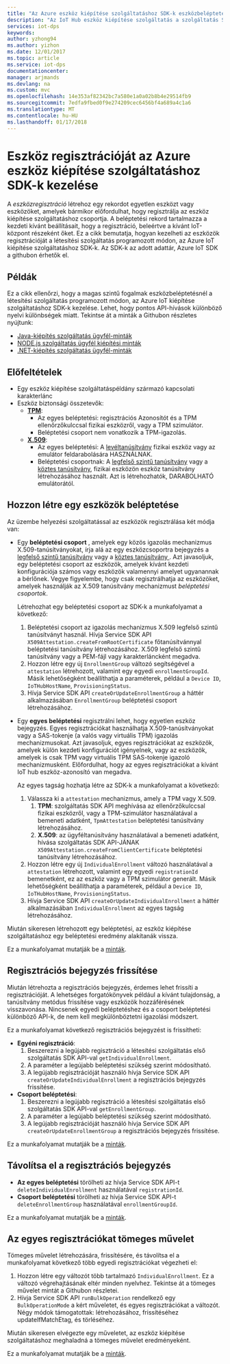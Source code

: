 ```yaml
---
title: "Az Azure eszköz kiépítése szolgáltatáshoz SDK-k eszközbeléptetésnél kezelése |} Microsoft Docs"
description: "Az IoT Hub eszköz kiépítése szolgáltatás a szolgáltatás SDK-k a eszközbeléptetésnél kezelése"
services: iot-dps
keywords: 
author: yzhong94
ms.author: yizhon
ms.date: 12/01/2017
ms.topic: article
ms.service: iot-dps
documentationcenter: 
manager: arjmands
ms.devlang: na
ms.custom: mvc
ms.openlocfilehash: 14e353af82342bc7a580e1a0a02b8b4e29514fb9
ms.sourcegitcommit: 7edfa9fbed0f9e274209cec6456bf4a689a4c1a6
ms.translationtype: MT
ms.contentlocale: hu-HU
ms.lasthandoff: 01/17/2018
---
```

# <a name="how-to-manage-device-enrollments-with-azure-device-provisioning-service-sdks"></a>Eszköz regisztrációját az Azure eszköz kiépítése szolgáltatáshoz SDK-k kezelése
A *eszközregisztráció* létrehoz egy rekordot egyetlen eszközt vagy eszközöket, amelyek bármikor előfordulhat, hogy regisztrálja az eszköz kiépítése szolgáltatáshoz csoportja. A beléptetési rekord tartalmazza a kezdeti kívánt beállításait, hogy a regisztráció, beleértve a kívánt IoT-központ részeként őket. Ez a cikk bemutatja, hogyan kezelheti az eszközök regisztrációját a létesítési szolgáltatás programozott módon, az Azure IoT kiépítése szolgáltatáshoz SDK-k.  Az SDK-k az adott adattár, Azure IoT SDK a githubon érhetők el.

## <a name="samples"></a>Példák
Ez a cikk ellenőrzi, hogy a magas szintű fogalmak eszközbeléptetésnél a létesítési szolgáltatás programozott módon, az Azure IoT kiépítése szolgáltatáshoz SDK-k kezelése.  Lehet, hogy pontos API-hívások különböző nyelvi különbségek miatt.  Tekintse át a minták a Githubon részletes nyújtunk:
* [Java-kiépítés szolgáltatás ügyfél-minták](https://github.com/Azure/azure-iot-sdk-java/tree/master/provisioning/provisioning-samples)
* [NODE.js szolgáltatás ügyfél kiépítési minták](https://github.com/Azure/azure-iot-sdk-node/tree/master/provisioning/service/samples)
* [.NET-kiépítés szolgáltatás ügyfél-minták](https://github.com/Azure/azure-iot-sdk-csharp/tree/master/provisioning/service/samples)

## <a name="prerequisites"></a>Előfeltételek
* Egy eszköz kiépítése szolgáltatáspéldány származó kapcsolati karakterlánc
* Eszköz biztonsági összetevők:
    * [**TPM**](https://docs.microsoft.com/azure/iot-dps/concepts-security):
        * Az egyes beléptetési: regisztrációs Azonosítót és a TPM ellenőrzőkulccsal fizikai eszközről, vagy a TPM szimulátor.
        * Beléptetési csoport nem vonatkozik a TPM-igazolás.
    * [**X.509**](https://docs.microsoft.com/azure/iot-dps/concepts-security):
        * Az egyes beléptetési: A [levéltanúsítvány](https://docs.microsoft.com/azure/iot-dps/concepts-security#leaf-certificate) fizikai eszköz vagy az emulátor feldarabolására HASZNÁLNAK.
        * Beléptetési csoportnak: A [legfelső szintű tanúsítvány](https://docs.microsoft.com/azure/iot-dps/concepts-security#root-certificate) vagy a [köztes tanúsítvány](https://docs.microsoft.com/azure/iot-dps/concepts-security#intermediate-certificate), fizikai eszközön eszköz tanúsítvány létrehozásához használt.  Azt is létrehozhatók, DARABOLHATÓ emulátorától.

## <a name="create-a-device-enrollment"></a>Hozzon létre egy eszközök beléptetése

Az üzembe helyezési szolgáltatással az eszközök regisztrálása két módja van:

* Egy **beléptetési csoport** , amelyek egy közös igazolás mechanizmus X.509-tanúsítványokat, írja alá az egy eszközcsoportra bejegyzés a [legfelső szintű tanúsítvány](https://docs.microsoft.com/azure/iot-dps/concepts-security#root-certificate) vagy a [köztes tanúsítvány ](https://docs.microsoft.com/azure/iot-dps/concepts-security#intermediate-certificate). Azt javasoljuk, egy beléptetési csoport az eszközök, amelyek kívánt kezdeti konfigurációja számos vagy eszközök valamennyi amelyet ugyanannak a bérlőnek. Vegye figyelembe, hogy csak regisztrálhatja az eszközöket, amelyek használják az X.509 tanúsítvány mechanizmust *beléptetési csoportok*. 

    Létrehozhat egy beléptetési csoport az SDK-k a munkafolyamat a következő:

    1. Beléptetési csoport az igazolás mechanizmus X.509 legfelső szintű tanúsítványt használ.  Hívja Service SDK API ```X509Attestation.createFromRootCertificate``` főtanúsítvánnyal beléptetési tanúsítvány létrehozásához.  X.509 legfelső szintű tanúsítvány vagy a PEM-fájl vagy karakterláncként megadva.
    1. Hozzon létre egy új ```EnrollmentGroup``` változó segítségével a ```attestation``` létrehozott, valamint egy egyedi ```enrollmentGroupId```.  Másik lehetőségként beállíthatja a paraméterek, például a ```Device ID```, ```IoTHubHostName```, ```ProvisioningStatus```.
    2. Hívja Service SDK API ```createOrUpdateEnrollmentGroup``` a háttér alkalmazásában ```EnrollmentGroup``` beléptetési csoport létrehozásához.

* Egy **egyes beléptetési** regisztrálni lehet, hogy egyetlen eszköz bejegyzés. Egyes regisztrációkat használhatja X.509-tanúsítványokat vagy a SAS-tokenje (a valós vagy virtuális TPM) igazolás mechanizmusokat. Azt javasoljuk, egyes regisztrációkat az eszközök, amelyek külön kezdeti konfigurációt igényelnek, vagy az eszközök, amelyek is csak TPM vagy virtuális TPM SAS-tokenje igazoló mechanizmusként. Előfordulhat, hogy az egyes regisztrációkat a kívánt IoT hub eszköz-azonosító van megadva.

    Az egyes tagság hozhatja létre az SDK-k a munkafolyamat a következő:
    
    1. Válassza ki a ```attestation``` mechanizmus, amely a TPM vagy X.509.
        1. **TPM**: szolgáltatás SDK API meghívása az ellenőrzőkulccsal fizikai eszközről, vagy a TPM-szimulátor használatával a bemeneti adatként, ```TpmAttestation``` beléptetési tanúsítvány létrehozásához. 
        2. **X.509**: az ügyféltanúsítvány használatával a bemeneti adatként, hívása szolgáltatás SDK API-JÁNAK ```X509Attestation.createFromClientCertificate``` beléptetési tanúsítvány létrehozásához.
    2. Hozzon létre egy új ```IndividualEnrollment``` változó használatával a ```attestation``` létrehozott, valamint egy egyedi ```registrationId``` bemenetként, ez az eszköz vagy a TPM szimulátor generált.  Másik lehetőségként beállíthatja a paraméterek, például a ```Device ID```, ```IoTHubHostName```, ```ProvisioningStatus```.
    3. Hívja Service SDK API ```createOrUpdateIndividualEnrollment``` a háttér alkalmazásában ```IndividualEnrollment``` az egyes tagság létrehozásához.

Miután sikeresen létrehozott egy beléptetési, az eszköz kiépítése szolgáltatáshoz egy beléptetési eredmény alakítanák vissza.

Ez a munkafolyamat mutatják be a [minták](#samples).

## <a name="update-an-enrollment-entry"></a>Regisztrációs bejegyzés frissítése

Miután létrehozta a regisztrációs bejegyzés, érdemes lehet frissíti a regisztrációját.  A lehetséges forgatókönyvek például a kívánt tulajdonság, a tanúsítvány metódus frissítése vagy eszközök hozzáférésének visszavonása.  Nincsenek egyedi beléptetéshez és a csoport beléptetési különböző API-k, de nem kell megkülönböztetni igazolási módszert.

Ez a munkafolyamat következő regisztrációs bejegyzést is frissítheti:
* **Egyéni regisztráció**:
    1. Beszerezni a legújabb regisztráció a létesítési szolgáltatás első szolgáltatás SDK API-val ```getIndividualEnrollment```.
    2. A paraméter a legújabb beléptetési szükség szerint módosítható. 
    3. A legújabb regisztrációját használó hívja Service SDK API ```createOrUpdateIndividualEnrollment``` a regisztrációs bejegyzés frissítése.
* **Csoport beléptetési**:
    1. Beszerezni a legújabb regisztráció a létesítési szolgáltatás első szolgáltatás SDK API-val ```getEnrollmentGroup```.
    2. A paraméter a legújabb beléptetési szükség szerint módosítható.
    3. A legújabb regisztrációját használó hívja Service SDK API ```createOrUpdateEnrollmentGroup``` a regisztrációs bejegyzés frissítése.

Ez a munkafolyamat mutatják be a [minták](#samples).

## <a name="remove-an-enrollment-entry"></a>Távolítsa el a regisztrációs bejegyzés

* **Az egyes beléptetési** törölheti az hívja Service SDK API-t ```deleteIndividualEnrollment``` használatával ```registrationId```.
* **Csoport beléptetési** törölheti az hívja Service SDK API-t ```deleteEnrollmentGroup``` használatával ```enrollmentGroupId```.

Ez a munkafolyamat mutatják be a [minták](#samples).

## <a name="bulk-operation-on-individual-enrollments"></a>Az egyes regisztrációkat tömeges művelet

Tömeges művelet létrehozására, frissítésére, és távolítsa el a munkafolyamat következő több egyedi regisztrációkat végezheti el:

1. Hozzon létre egy változót több tartalmazó ```IndividualEnrollment```.  Ez a változó végrehajtásának eltér minden nyelvhez.  Tekintse át a tömeges művelet mintát a Githubon részletei.
2. Hívja Service SDK API ```runBulkOperation``` rendelkező egy ```BulkOperationMode``` a kért műveletet, és egyes regisztrációkat a változót. Négy módok támogatottak: létrehozásához, frissítéséhez updateIfMatchEtag, és törléséhez.

Miután sikeresen elvégezte egy műveletet, az eszköz kiépítése szolgáltatáshoz meghaladná a tömeges művelet eredményeként.

Ez a munkafolyamat mutatják be a [minták](#samples).
